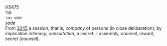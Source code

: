 <body>
  <p>H5475<br>  סוד  <br> סוֹד  ‎  sôd  <br><i>sode </i><br>From <a href="h3245.htm">3245</a>  a <i>session</i>, that is, <i>company</i> of persons (in close deliberation); by implication <i>intimacy</i>, <i>consultation</i>, a <i>secret: - </i>assembly, counsel, inward, secret (counsel).<br></p>
 </body>